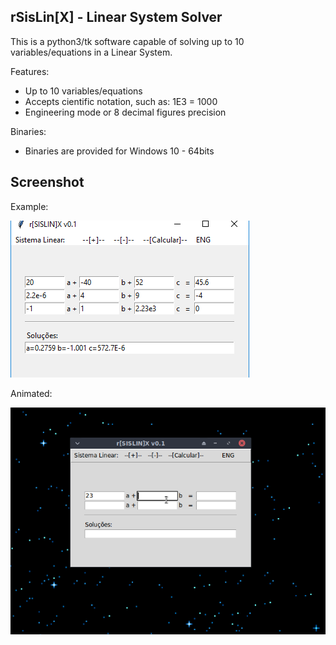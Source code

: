 rSisLin[X] - Linear System Solver
---------------------------------

This is a python3/tk software capable of solving up to 10 variables/equations in a Linear System.

Features:
- Up to 10 variables/equations
- Accepts cientific notation, such as: 1E3 = 1000
- Engineering mode or 8 decimal figures precision

Binaries:
- Binaries are provided for Windows 10 - 64bits 

Screenshot
----------
Example:

![Main Screen - Windows](images/1.png)

Animated:

![Animated](images/2.gif)


